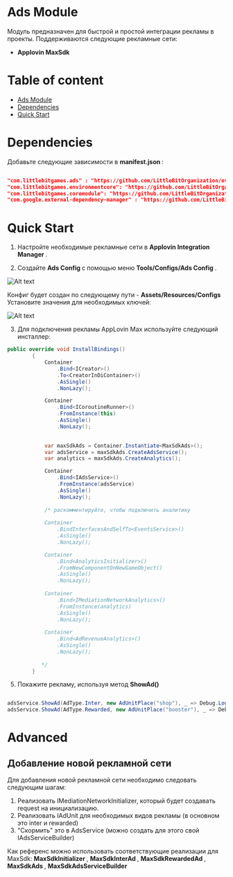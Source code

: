 # Ads Module

Модуль предназначен для быстрой и простой интеграции рекламы в проекты. 
Поддерживаются следующие рекламные сети:
* <b> Applovin MaxSdk </b>

# Table of content

- [Ads Module](#ads-module)
- [Dependencies](#dependencies)
- [Quick Start](#quick-start)

# Dependencies

Добавьте следующие зависимости в <b> manifest.json </b>:

```json

"com.littlebitgames.ads" : "https://github.com/LittleBitOrganization/evolution-engine-ads.git",
"com.littlebitgames.environmentcore": "https://github.com/LittleBitOrganization/evolution-engine-environment-core-module.git",
"com.littlebitgames.coremodule": "https://github.com/LittleBitOrganization/evolution-engine-core.git",
"com.google.external-dependency-manager" : "https://github.com/LittleBitOrganization/evolution-engine-google-version-handler.git"

```

# Quick Start

1. Настройте необходимые рекламные сети в <b> Applovin Integration Manager </b>.

2. Создайте <b> Ads Config </b> с помощью меню <b> Tools/Configs/Ads Config </b>. 

![Alt text](https://github.com/LittleBitOrganization/documentation-resources/blob/master/evolution-engine-ads/documentation-images/toolbar-menu.png)

Конфиг будет создан по следующему пути - <b> Assets/Resources/Configs </b>
Установите значения для необходимых ключей:

![Alt text](https://github.com/LittleBitOrganization/documentation-resources/blob/master/evolution-engine-ads/documentation-images/ads-config.png)

3. Для подключения рекламы AppLovin Max используйте следующий инсталлер:

```c#
public override void InstallBindings()
        {
            Container
                .Bind<ICreator>()
                .To<CreatorInDiContainer>()
                .AsSingle()
                .NonLazy();

            Container
                .Bind<ICoroutineRunner>()
                .FromInstance(this)
                .AsSingle()
                .NonLazy();
           

            var maxSdkAds = Container.Instantiate<MaxSdkAds>();
            var adsService = maxSdkAds.CreateAdsService();
            var analytics = maxSdkAds.CreateAnalytics();

            Container
                .Bind<IAdsService>()
                .FromInstance(adsService)
                .AsSingle()
                .NonLazy();
            
            /* раскомментируйте, чтобы подключить аналитику
            
            Container
                .BindInterfacesAndSelfTo<EventsService>()
                .AsSingle()
                .NonLazy();

            Container
                .Bind<AnalyticsInitializer>()
                .FromNewComponentOnNewGameObject()
                .AsSingle()
                .NonLazy();
            
            Container
                .Bind<IMediationNetworkAnalytics>()
                .FromInstance(analytics)
                .AsSingle()
                .NonLazy();
                
            Container
                .Bind<AdRevenueAnalytics>()
                .AsSingle()
                .NonLazy();
                
           */
        }

```

5. Покажите рекламу, используя метод <b> ShowAd() </b>

```c#

adsService.ShowAd(AdType.Inter, new AdUnitPlace("shop"), _ => Debug.Log("Gotcha!"));
adsService.ShowAd(AdType.Rewarded, new AdUnitPlace("booster"), _ => Debug.Log("Meow!"));

```
# Advanced

## Добавление новой рекламной сети

Для добавления новой рекламной сети необходимо следовать следующим шагам:

1. Реализовать IMediationNetworkInitializer, который будет создавать request на инициализацию.
2. Реализовать IAdUnit для необходимых видов рекламы (в основном это inter и rewarded)
3. "Скормить" это в AdsService (можно создать для этого свой IAdsServiceBuilder)

Как референс можно использовать соответствующие реализации для MaxSdk: <b> MaxSdkInitializer </b> , <b> MaxSdkInterAd </b> , <b> MaxSdkRewardedAd </b>, <b> MaxSdkAds </b>, <b> MaxSdkAdsServiceBuilder </b>
